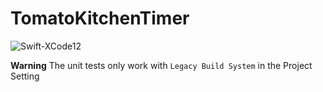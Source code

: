 # TomatoKitchenTimer

![Swift-XCode12](https://github.com/mebusw/TomatoKitchenTimer/workflows/Swift-XCode12/badge.svg)

**Warning** The unit tests only work with `Legacy Build System` in the Project Setting
